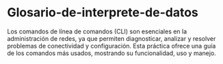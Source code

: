 # Glosario-de-interprete-de-datos
Los comandos de línea de comandos (CLI) son esenciales en la administración de redes, ya que permiten diagnosticar, analizar y resolver problemas de conectividad y configuración. Esta práctica ofrece una guía de los comandos más usados, mostrando su funcionalidad, uso y manejo. 



